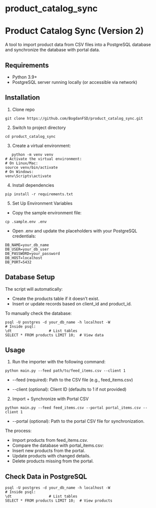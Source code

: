 # product_catalog_sync

# Product Catalog Sync (Version 2)

A tool to import product data from CSV files into a PostgreSQL database and synchronize the database with portal data.


## Requirements
- Python 3.9+
- PostgreSQL server running locally (or accessible via network)

## Installation

1. Clone repo

```
git clone https://github.com/BogdanFSD/product_catalog_sync.git
```


2. Switch to project directory

```
cd product_catalog_sync
```

3. Create a virtual environment:

```
   python -m venv venv
# Activate the virtual environment:
# On Linux/Mac:
source venv/bin/activate
# On Windows:
venv\Scripts\activate
```

4. Install dependencies

```
pip install -r requirements.txt
```

5. Set Up Environment Variables

- Copy the sample environment file:
```
cp .sample.env .env
```

- Open .env and update the placeholders with your PostgreSQL credentials:
```
DB_NAME=your_db_name
DB_USER=your_db_user
DB_PASSWORD=your_password
DB_HOST=localhost
DB_PORT=5432
```


## Database Setup

The script will automatically:

- Create the products table if it doesn’t exist.
- Insert or update records based on client_id and product_id.

To manually check the database:

```
psql -U postgres -d your_db_name -h localhost -W
# Inside psql:
\dt                 # List tables
SELECT * FROM products LIMIT 10;  # View data
```

## Usage

1. Run the importer with the following command:
```
python main.py --feed path/to/feed_items.csv --client 1
```

- --feed (required): Path to the CSV file (e.g., feed_items.csv)

- --client (optional): Client ID (defaults to 1 if not provided)

2. Import + Synchronize with Portal CSV
```
python main.py --feed feed_items.csv --portal portal_items.csv --client 1
```

- --portal (optional): Path to the portal CSV file for synchronization.

The process:
- Import products from feed_items.csv.
- Compare the database with portal_items.csv:
- Insert new products from the portal.
- Update products with changed details.
- Delete products missing from the portal.

## Check Data in PostgreSQL
```
psql -U postgres -d your_db_name -h localhost -W
# Inside psql:
\dt                 # List tables
SELECT * FROM products LIMIT 10;  # View products
```
